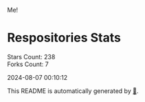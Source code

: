 Me!

# Respositories Stats
Stars Count: 238  
Forks Count: 7

2024-08-07 00:10:12  

This README is automatically generated by [🐰](https://github.com/rnitta/rnitta).
